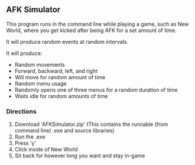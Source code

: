 ## AFK Simulator ##

This program runs in the command line while playing a game, such as New World, where you get kicked after being AFK for a set amount of time.

It will produce random events at random intervals.

It will produce:
- Random movements
-   Forward, backward, left, and right
-   Will move for random amount of time
- Random menu usage
-   Randomly opens one of three menus for a random duration of time
- Waits idle for random amounts of time

### Directions ###

1. Download 'AFKSimulator.zip' (This contains the runnable (from command line) .exe and source libraries)
2. Run the .exe
3. Press 'y'
4. Click inside of New World
5. Sit back for however long you want and stay in-game
